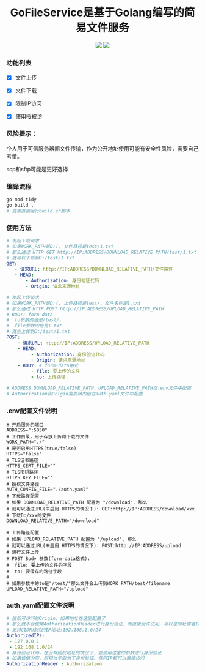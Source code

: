 

<h1 align="center">
  GoFileService是基于Golang编写的简易文件服务
</h1>

<p align="center">
  <img src="https://img.shields.io/github/v/release/GenesisAN/GoFileService?label=version">
  <img src="https://img.shields.io/github/actions/workflow/status/GenesisAN/GoFileService/build.yml">
</p>

### 功能列表

- [x] 文件上传

- [x] 文件下载

- [x] 限制IP访问

- [x] 使用授权访

### 风险提示：

个人用于可信服务器间文件传输，作为公开地址使用可能有安全性风险，需要自己考量。

scp和sftp可能是更好选择

### 编译流程

```sh
go mod tidy
go build .
# 或者直接运行build.sh脚本
```

### 使用方法

```yaml
# 发起下载请求
# 如果WORK_PATH是D:/, 文件路径是test/1.txt
# 那么通过 HTTP GET http://IP:ADDRESS/DOWNLOAD_RELATIVE_PATH/test/1.txt
# 就可以下载到D:/test/1.txt
GET: 
   - 请求URL: http://IP:ADDRESS/DOWNLOAD_RELATIVE_PATH/文件路径
   - HEAD:
       - Authorization: 身份验证代码
       - Origin: 请求来源地址

# 发起上传请求
# 如果WORK_PATH是D:/, 上传路径是test/，文件名称是1.txt
# 那么通过 HTTP POST http://IP:ADDRESS/UPLOAD_RELATIVE_PATH
# BODY: form-data
#  to参数的值是/test/，
#  file参数的值是1.txt
# 就会上传到D:/test/1.txt
POST:
    - 请求URL: http://IP:ADDRESS/UPLOAD_RELATIVE_PATH
    - HEAD:
         - Authorization: 身份验证代码
         - Origin: 请求来源地址
    - BODY: # form-data格式
         - file: 要上传的文件
         - to: 上传路径

# ADDRESS,DOWNLOAD_RELATIVE_PATH，UPLOAD_RELATIVE_PATH在.env文件中配置
# Authorization和Origin需要填的值在auth.yaml文件中配置
```
### .env配置文件说明

```dotenv
# 开启服务的端口
ADDRESS=":5050"
# 工作目录，用于存放上传和下载的文件
WORK_PATH="./"
# 是否启用HTTPS(true/false)
HTTPS="false"
# TLS证书路径
HTTPS_CERT_FILE=""
# TLS密钥路径
HTTPS_KEY_FILE=""
# 授权文件路径
AUTH_CONFIG_FILE="./auth.yaml"
# 下载路径配置
# 如果 DOWNLOAD_RELATIVE_PATH 配置为 "/download", 那么
# 就可以通过URL(未启用 HTTPS的情况下): GET:http://IP:ADDRESS/download/xxx
# 下载D:/xxx的文件
DOWNLOAD_RELATIVE_PATH="/download"

# 上传路径配置
# 如果 UPLOAD_RELATIVE_PATH 配置为 "/upload", 那么
# 就可以通过URL(未启用 HTTPS的情况下): POST:http://IP:ADDRESS/upload
# 进行文件上传
# POST Body 参数(form-data格式):
#  file: 要上传的文件的字段
#  to: 要保存的路径字段
#
# 如果参数中的to是"/test/"那么文件会上传到WORK_PATH/test/filename
UPLOAD_RELATIVE_PATH="/upload"
```

### auth.yaml配置文件说明

```yaml
# 授权可访问的Origin，如果地址在这里配置了
# 那么就不会使用AuthorizationHeader进行身份验证，而直接允许访问，可以是网址或者IP
# 支持CIDR格式的IP地址:192.168.1.0/24
AuthorizedIPs:
 - 127.0.0.1
 - 192.168.1.0/24
# 身份验证代码，在没有授权地址的情况下，会使用这里的参数进行身份验证
# 如果该值为空，则相当于取消了身份验证。任何IP都可以直接访问
AuthorizationHeader : Authorization
```

